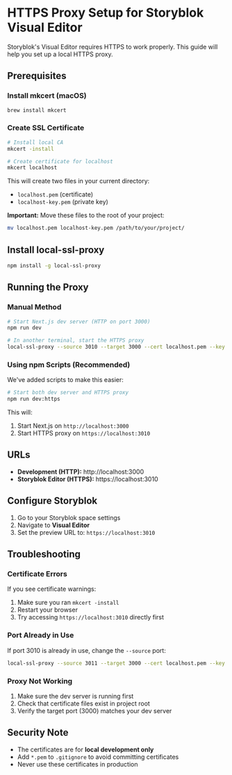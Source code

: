 # HTTPS Proxy Setup for Storyblok Visual Editor

Storyblok's Visual Editor requires HTTPS to work properly. This guide will help you set up a local HTTPS proxy.

## Prerequisites

### Install mkcert (macOS)

```bash
brew install mkcert
```

### Create SSL Certificate

```bash
# Install local CA
mkcert -install

# Create certificate for localhost
mkcert localhost
```

This will create two files in your current directory:
- `localhost.pem` (certificate)
- `localhost-key.pem` (private key)

**Important:** Move these files to the root of your project:

```bash
mv localhost.pem localhost-key.pem /path/to/your/project/
```

## Install local-ssl-proxy

```bash
npm install -g local-ssl-proxy
```

## Running the Proxy

### Manual Method

```bash
# Start Next.js dev server (HTTP on port 3000)
npm run dev

# In another terminal, start the HTTPS proxy
local-ssl-proxy --source 3010 --target 3000 --cert localhost.pem --key localhost-key.pem
```

### Using npm Scripts (Recommended)

We've added scripts to make this easier:

```bash
# Start both dev server and HTTPS proxy
npm run dev:https
```

This will:
1. Start Next.js on `http://localhost:3000`
2. Start HTTPS proxy on `https://localhost:3010`

## URLs

- **Development (HTTP):** http://localhost:3000
- **Storyblok Editor (HTTPS):** https://localhost:3010

## Configure Storyblok

1. Go to your Storyblok space settings
2. Navigate to **Visual Editor**
3. Set the preview URL to: `https://localhost:3010`

## Troubleshooting

### Certificate Errors

If you see certificate warnings:
1. Make sure you ran `mkcert -install`
2. Restart your browser
3. Try accessing `https://localhost:3010` directly first

### Port Already in Use

If port 3010 is already in use, change the `--source` port:

```bash
local-ssl-proxy --source 3011 --target 3000 --cert localhost.pem --key localhost-key.pem
```

### Proxy Not Working

1. Make sure the dev server is running first
2. Check that certificate files exist in project root
3. Verify the target port (3000) matches your dev server

## Security Note

- The certificates are for **local development only**
- Add `*.pem` to `.gitignore` to avoid committing certificates
- Never use these certificates in production
